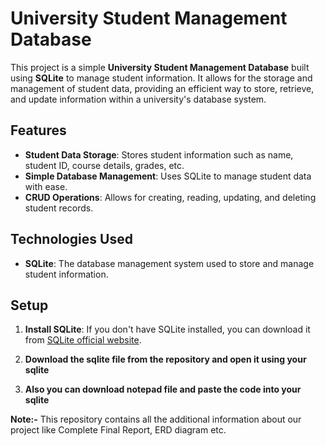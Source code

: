 # University Student Management Database

This project is a simple **University Student Management Database** built using **SQLite** to manage student information. It allows for the storage and management of student data, providing an efficient way to store, retrieve, and update information within a university's database system.

## Features

- **Student Data Storage**: Stores student information such as name, student ID, course details, grades, etc.
- **Simple Database Management**: Uses SQLite to manage student data with ease.
- **CRUD Operations**: Allows for creating, reading, updating, and deleting student records.

## Technologies Used

- **SQLite**: The database management system used to store and manage student information.

## Setup

1. **Install SQLite**:
   If you don't have SQLite installed, you can download it from [SQLite official website](https://www.sqlite.org/download.html).

2. **Download the sqlite file from the repository and open it using your sqlite**
3. **Also you can download notepad file and paste the code into your sqlite**

**Note:-** This repository contains all the additional information about our project like Complete Final Report, ERD diagram etc.

